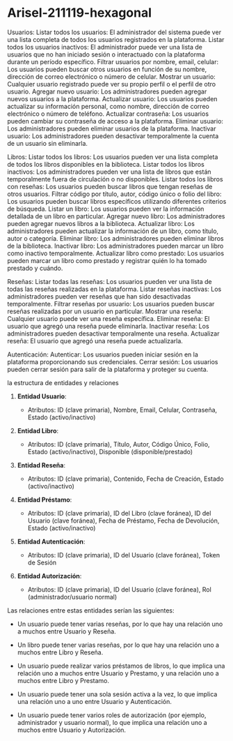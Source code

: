# Arisel-211119-hexagonal

Usuarios:
Listar todos los usuarios: El administrador del sistema puede ver una lista completa de todos los usuarios registrados en la plataforma.
Listar todos los usuarios inactivos: El administrador puede ver una lista de usuarios que no han iniciado sesión o interactuado con la plataforma durante un período específico.
Filtrar usuarios por nombre, email, celular: Los usuarios pueden buscar otros usuarios en función de su nombre, dirección de correo electrónico o número de celular.
Mostrar un usuario: Cualquier usuario registrado puede ver su propio perfil o el perfil de otro usuario.
Agregar nuevo usuario: Los administradores pueden agregar nuevos usuarios a la plataforma.
Actualizar usuario: Los usuarios pueden actualizar su información personal, como nombre, dirección de correo electrónico o número de teléfono.
Actualizar contraseña: Los usuarios pueden cambiar su contraseña de acceso a la plataforma.
Eliminar usuario: Los administradores pueden eliminar usuarios de la plataforma.
Inactivar usuario: Los administradores pueden desactivar temporalmente la cuenta de un usuario sin eliminarla.

Libros:
Listar todos los libros: Los usuarios pueden ver una lista completa de todos los libros disponibles en la biblioteca.
Listar todos los libros inactivos: Los administradores pueden ver una lista de libros que están temporalmente fuera de circulación o no disponibles.
Listar todos los libros con reseñas: Los usuarios pueden buscar libros que tengan reseñas de otros usuarios.
Filtrar código por título, autor, código único o folio del libro: Los usuarios pueden buscar libros específicos utilizando diferentes criterios de búsqueda.
Listar un libro: Los usuarios pueden ver la información detallada de un libro en particular.
Agregar nuevo libro: Los administradores pueden agregar nuevos libros a la biblioteca.
Actualizar libro: Los administradores pueden actualizar la información de un libro, como título, autor o categoría.
Eliminar libro: Los administradores pueden eliminar libros de la biblioteca.
Inactivar libro: Los administradores pueden marcar un libro como inactivo temporalmente.
Actualizar libro como prestado: Los usuarios pueden marcar un libro como prestado y registrar quién lo ha tomado prestado y cuándo.

Reseñas:
Listar todas las reseñas: Los usuarios pueden ver una lista de todas las reseñas realizadas en la plataforma.
Listar reseñas inactivas: Los administradores pueden ver reseñas que han sido desactivadas temporalmente.
Filtrar reseñas por usuario: Los usuarios pueden buscar reseñas realizadas por un usuario en particular.
Mostrar una reseña: Cualquier usuario puede ver una reseña específica.
Eliminar reseña: El usuario que agregó una reseña puede eliminarla.
Inactivar reseña: Los administradores pueden desactivar temporalmente una reseña.
Actualizar reseña: El usuario que agregó una reseña puede actualizarla.

Autenticación:
Autenticar: Los usuarios pueden iniciar sesión en la plataforma proporcionando sus credenciales.
Cerrar sesión: Los usuarios pueden cerrar sesión para salir de la plataforma y proteger su cuenta.

















la estructura de entidades y relaciones

1. **Entidad Usuario**:
   - Atributos: ID (clave primaria), Nombre, Email, Celular, Contraseña, Estado (activo/inactivo)

2. **Entidad Libro**:
   - Atributos: ID (clave primaria), Título, Autor, Código Único, Folio, Estado (activo/inactivo), Disponible (disponible/prestado)

3. **Entidad Reseña**:
   - Atributos: ID (clave primaria), Contenido, Fecha de Creación, Estado (activo/inactivo)

4. **Entidad Préstamo**:
   - Atributos: ID (clave primaria), ID del Libro (clave foránea), ID del Usuario (clave foránea), Fecha de Préstamo, Fecha de Devolución, Estado (activo/inactivo)

5. **Entidad Autenticación**:
   - Atributos: ID (clave primaria), ID del Usuario (clave foránea), Token de Sesión

6. **Entidad Autorización**:
   - Atributos: ID (clave primaria), ID del Usuario (clave foránea), Rol (administrador/usuario normal)

Las relaciones entre estas entidades serían las siguientes:

- Un usuario puede tener varias reseñas, por lo que hay una relación uno a muchos entre Usuario y Reseña.

- Un libro puede tener varias reseñas, por lo que hay una relación uno a muchos entre Libro y Reseña.

- Un usuario puede realizar varios préstamos de libros, lo que implica una relación uno a muchos entre Usuario y Prestamo, y una relación uno a muchos entre Libro y Prestamo.

- Un usuario puede tener una sola sesión activa a la vez, lo que implica una relación uno a uno entre Usuario y Autenticación.

- Un usuario puede tener varios roles de autorización (por ejemplo, administrador y usuario normal), lo que implica una relación uno a muchos entre Usuario y Autorización.
